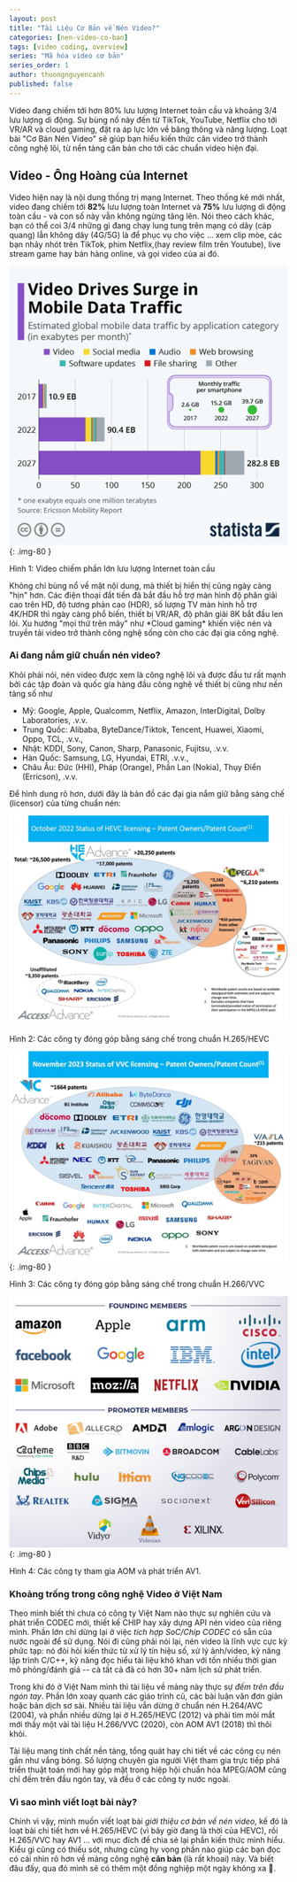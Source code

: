 ```yaml
---
layout: post
title: "Tài Liệu Cơ Bản về Nén Video?"
categories: [nen-video-co-ban]
tags: [video coding, overview]
series: "Mã hóa video cơ bản"
series_order: 1
author: thuongnguyencanh
published: false
---
```

 Video đang chiếm tới hơn 80% lưu lượng Internet toàn cầu và khoảng 3/4 lưu lượng di động. 
Sự bùng nổ này đến từ TikTok, YouTube, Netflix cho tới VR/AR và cloud gaming, đặt ra áp lực lớn về băng thông và năng lượng. Loạt bài "Cơ Bản Nén Video" sẽ giúp bạn hiểu kiến thức căn video trở thành công nghệ lõi, từ nền tảng căn bản cho tới các chuẩn video hiện đại.

## Video - Ông Hoàng của Internet
Video hiện nay là nội dung thống trị mạng Internet. Theo thống kê mới nhất, video đang chiếm tới **82%** lưu lượng toàn Internet và **75%** lưu lượng di động toàn cầu - và con số này vẫn không ngừng tăng lên. Nói theo cách khác, bạn có thể coi 3/4 những gì đang chạy lung tung trên mạng có dây (cáp quang) lẫn không dây (4G/5G) là để phục vụ cho việc ... xem clip mòe, các bạn nhảy nhót trên TikTok, phim Netflix,(hay review film trên Youtube), live stream game hay bán hàng online, và gọi video của ai đó. 

![Lưu lượng Video trên Internet](/assets/images/20250903_videoTrafficInternet.jpeg){: .img-80 }
<p class="figure-caption">
Hình 1: Video chiếm phần lớn lưu lượng Internet toàn cầu
</p>
Không chỉ bùng nổ về mặt nội dung, mà thiết bị hiển thị cũng ngày càng "hịn" hơn. Các điện thoại đắt tiền đã bắt đầu hỗ trợ màn hình độ phân giải cao trên HD, độ tương phản cao (HDR), số lượng TV màn hình hỗ trợ 4K/HDR thì ngày càng phổ biến, thiết bị VR/AR, độ phân giải 8K bắt đầu len lỏi. Xu hướng "mọi thứ trên mây" như *Cloud gaming* khiến việc nén và truyền tải video trở thành công nghệ sống còn cho các đại gia công nghệ. 

### Ai đang nắm giữ chuẩn nén video? 
Khỏi phải nói, nén video được xem là công nghệ lõi và được đầu tư rất mạnh bởi các tập đoàn và quốc gia hàng đầu công nghệ về thiết bị cũng như nền tảng số như
- Mỹ: Google, Apple, Qualcomm, Netflix, Amazon, InterDigital, Dolby Laboratories, .v.v.
- Trung Quốc: Alibaba, ByteDance/Tiktok, Tencent, Huawei, Xiaomi, Oppo, TCL, .v.v., 
- Nhật: KDDI, Sony, Canon, Sharp, Panasonic, Fujitsu, .v.v.
- Hàn Quốc: Samsung, LG, Hyundai, ETRI, .v.v., 
- Châu Âu: Đức (HHI), Pháp (Orange), Phần Lan (Nokia), Thụy Điển (Erricson), .v.v. 

Để hình dung rõ hơn, dưới đây là bản đồ các đại gia nắm giữ bằng sáng chế (licensor) của từng chuẩn nén:

![Các công ty tham gia cấp phép HEVC](/assets/images/20250903_HEVC_Licensor.jpg)

<p style="figure-caption">
Hình 2: Các công ty đóng góp bằng sáng chế trong chuẩn H.265/HEVC
</p>

![Các công ty tham gia cấp phép VVC](/assets/images/20250903_VVC_Licensor.jpg){: .img-80 }

<p style="figure-caption">
Hình 3: Các công ty đóng góp bằng sáng chế trong chuẩn H.266/VVC
</p>

![Các thành viên của AOM/AV1](/assets/images/20250903_AOM_Members.webp){: .img-80 }

<p style="figure-caption">
Hình 4: Các công ty tham gia AOM và phát triển AV1.
</p>

### Khoảng trống trong công nghệ Video ở Việt Nam
Theo mình biết thì chưa có công ty Việt Nam nào thực sự nghiên cứu và phát triển CODEC mới, thiết kế CHIP hay xây dựng API nén video của riêng mình. Phần lớn chỉ dừng lại ở việc *tích hợp SoC/Chip CODEC* có sẵn của nước ngoài để sử dụng. Nói đi cũng phải nói lại, nén video là lĩnh vực cực kỳ phức tạp: nó đòi hỏi kiến thức từ xử lý tín hiệu số, xử lý ảnh/video, kỹ năng lập trình C/C++, kỹ năng đọc hiểu tài liệu khô khan với tốn nhiều thời gian mô phỏng/đánh giá -- cà tất cả đã có hơn 30+ năm lịch sử phát triển. 

Trong khi đó ở Việt Nam mình thì tài liệu về mảng này thực sự *đếm trên đầu ngón tay*. Phần lớn xoay quanh các giáo trình cũ, các bài luận văn đơn giản hoặc bản dịch sơ sài. Nhiều tài liệu vẫn dừng ở chuẩn nén H.264/AVC (2004), và phần nhiều dừng lại ở H.265/HEVC (2012) và phải tìm mỏi mắt mới thầy một vài tài liệu H.266/VVC (2020), còn AOM AV1 (2018) thì thôi khỏi.

Tài liệu mang tính chất nền tảng, tổng quát hay chi tiết về các công cụ nén gần như vắng bóng. Số lượng chuyên gia người Việt tham gia trực tiếp phá triển thuật toán mới hay góp mặt trong hiệp hội chuẩn hóa MPEG/AOM cũng chỉ đếm trên đầu ngón tay, và đều ở các công ty nước ngoài.

### Vì sao mình viết loạt bài này?
Chính vì vậy, mình muốn viết loạt bài *giới thiệu cơ bản về nén video*, kế đó là loạt bài chi tiết hơn về H.265/HEVC (vì bây giờ đang là thời của HEVC), rồi H.265/VVC hay AV1 ... với mục đích để chia sẻ lại phần kiến thức mình hiểu. Kiểu gì cũng có thiếu sót, nhưng cũng hy vọng phần nào giúp các bạn đọc có cái nhìn rõ hơn về mảng công nghệ **căn bản** (là rất khoai) này. Và biết đâu đấy, qua đó mình sẽ có thêm một đồng nghiệp một ngày không xa 🙂. 

<!-- Đáp ứng lại, ta cũng có các chuẩn nén thế hệ mới như **AV1(2018), H.266/VVC(2020), AV2 (2025), và sắp tới là H.267**.  
-->
